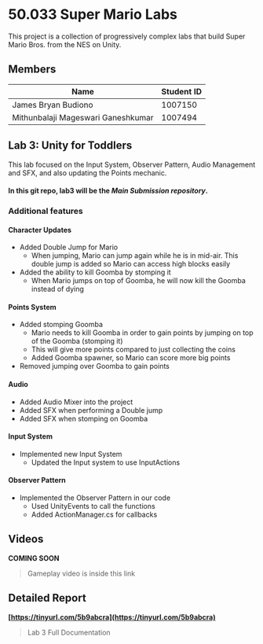 # 50.033 Super Mario Labs
This project is a collection of progressively complex labs that build Super Mario Bros. from the NES on Unity.

## Members
| Name         | Student ID   |
|--------------|--------------|
| James Bryan Budiono     | 1007150     |
| Mithunbalaji Mageswari Ganeshkumar  | 1007494     |


## Lab 3: Unity for Toddlers
This lab focused on the Input System, Observer Pattern, Audio Management and SFX, and also updating the Points mechanic.

#### In this git repo, **lab3** will be the *Main Submission repository*.

### Additional features
#### Character Updates
- Added Double Jump for Mario
  - When jumping, Mario can jump again while he is in mid-air. This double jump is added so Mario can access high blocks easily
- Added the ability to kill Goomba by stomping it
  - When Mario jumps on top of Goomba, he will now kill the Goomba instead of dying

#### Points System
- Added stomping Goomba
  - Mario needs to kill Goomba in order to gain points by jumping on top of the Goomba (stomping it)
  - This will give more points compared to just collecting the coins
  - Added Goomba spawner, so Mario can score more big points
- Removed jumping over Goomba to gain points

#### Audio
- Added Audio Mixer into the project
- Added SFX when performing a Double jump
- Added SFX when stomping on Goomba

#### Input System
- Implemented new Input System
  - Updated the Input system to use InputActions

#### Observer Pattern
- Implemented the Observer Pattern in our code
  - Used UnityEvents to call the functions
  - Added ActionManager.cs for callbacks

## Videos
**COMING SOON**
> Gameplay video is inside this link

## Detailed Report
**[https://tinyurl.com/5b9abcra](https://tinyurl.com/5b9abcra)**
> Lab 3 Full Documentation

